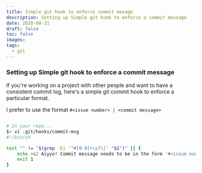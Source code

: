 ```yaml
---
title: Simple git hook to enforce commit mesage
description: Setting up Simple git hook to enforce a commit message
date: 2020-08-31
draft: false
toc: false
images:
tags:
  - git
---
```


### Setting up Simple git hook to enforce a commit message

If you're working on a project with other people and want to have a consistent commit log,
here's a simple git commit hook to enforce a particular format.

I prefer to use the format `#<issue number> | <commit message>`

```bash

# In your repo...
$> vi .git/hooks/commit-msg
#!/bin/sh

test "" != "$(grep -Ei '^#[0-9]+\s?\|' "$1")" || {
    echo >&2 Aiyyo! Commit message needs to be in the form '#<issue number> | <text message>'.
    exit 1
}
```